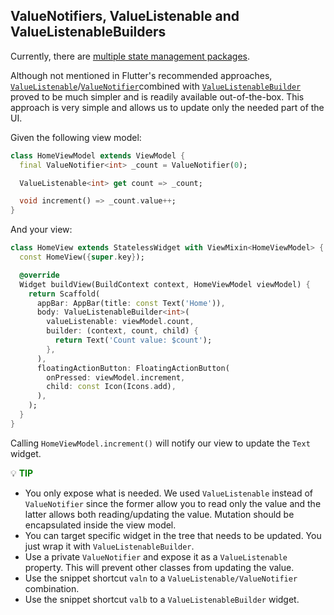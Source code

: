 ## ValueNotifiers, ValueListenable and ValueListenableBuilders

Currently, there are [multiple state management packages](https://docs.flutter.dev/development/data-and-backend/state-mgmt/options).

Although not mentioned in Flutter's recommended approaches, [`ValueListenable`](https://api.flutter.dev/flutter/foundation/ValueListenable-class.html)/[`ValueNotifier`](https://api.flutter.dev/flutter/foundation/ValueNotifier-class.html)combined with [`ValueListenableBuilder`](https://api.flutter.dev/flutter/widgets/ValueListenableBuilder-class.html) proved to be much simpler and is readily available out-of-the-box. This approach is very simple and allows us to update only the needed part of the UI.

Given the following view model:

```dart
class HomeViewModel extends ViewModel {
  final ValueNotifier<int> _count = ValueNotifier(0);

  ValueListenable<int> get count => _count;

  void increment() => _count.value++;
}

```

And your view:

```dart
class HomeView extends StatelessWidget with ViewMixin<HomeViewModel> {
  const HomeView({super.key});

  @override
  Widget buildView(BuildContext context, HomeViewModel viewModel) {
    return Scaffold(
      appBar: AppBar(title: const Text('Home')),
      body: ValueListenableBuilder<int>(
        valueListenable: viewModel.count,
        builder: (context, count, child) {
          return Text('Count value: $count');
        },
      ),
      floatingActionButton: FloatingActionButton(
        onPressed: viewModel.increment,
        child: const Icon(Icons.add),
      ),
    );
  }
}
```

Calling `HomeViewModel.increment()` will notify our view to update the `Text` widget.

:bulb: **<span style="color: green">TIP</span>**

- You only expose what is needed. We used `ValueListenable` instead of `ValueNotifier` since the former allow you to read only the value and the latter allows both reading/updating the value. Mutation should be encapsulated inside the view model.
- You can target specific widget in the tree that needs to be updated. You just wrap it with `ValueListenableBuilder`.
- Use a private `ValueNotifier` and expose it as a `ValueListenable` property. This will prevent other classes from updating the value.
- Use the snippet shortcut `valn` to a `ValueListenable/ValueNotifier` combination.
- Use the snippet shortcut `valb` to a `ValueListenableBuilder` widget.